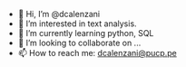 - 👋 Hi, I’m @dcalenzani
- 👀 I’m interested in text analysis.
- 🌱 I’m currently learning python, SQL
- 💞️ I’m looking to collaborate on ...
- 📫 How to reach me: dcalenzani@pucp.pe
